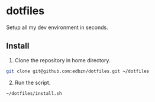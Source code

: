 # dotfiles

Setup all my dev environment in seconds.

## Install

1. Clone the repository in home directory.

```sh
git clone git@github.com:edbzn/dotfiles.git ~/dotfiles
```

2. Run the script.

```sh
~/dotfiles/install.sh
```
